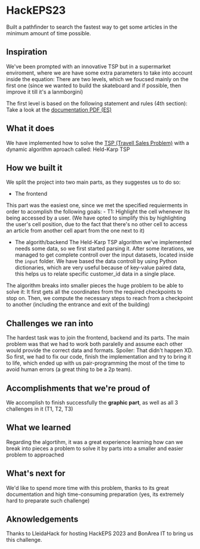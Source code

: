 # HackEPS23
Built a pathfinder to search the fastest way to get some articles in the minimum amount of time possible.


## Inspiration
We've been prompted with an innovative TSP but in a supermarket enviroment, where we are have some extra parameters to take into account inside the equation: 
There are two levels, which we foucsed mainly on the first one (since we wanted to build the skateboard and if possible, then improve it till it's a lanmborgini)

The first level is based on the following statement and rules (4th section):
Take a look at the [documentation PDF (ES)](docs/statement.pdf)

## What it does
We have implemented how to solve the [TSP (Travell Sales Problem)](https://en.wikipedia.org/wiki/Travelling_salesman_problem) with a dynamic algorithm aproach called: Held-Karp TSP

<!-- TODO: COMPLETE THIS -->

## How we built it
We split the project into two main parts, as they suggestes us to do so:
- The frontend

This part was the easiest one, since we met the specified requierments in order to acomplish the following goals:
    - T1: Highlight the cell whenever its being accessed by a user. 
    (We have opted to simplify this by highlighting the user's cell position, due to the fact that there's no other cell to access an article from another cell apart from the one next to it)

- The algorith/backend
The Held-Karp TSP algorithm we've implemented needs some data, so we first started parsing it. After some iterations, we managed to get complete controll over the input datasets, located inside the `input` folder. We have based the data controll by using Python dictionaries, which are very useful because of key-value paired data, this helps us to relate specific customer_id data in a single place.


The algorithm breaks into smaller pieces the huge problem to be able to solve it:
It first gets all the coordinates from the required checkpoints to stop on. Then, we compute the necessary steps to reach from a checkpoint to another (including the entrance and exit of the building)
<!-- TODO: algorithm explanation -->




## Challenges we ran into
The hardest task was to join the frontend, backend and its parts. The main problem was that we had to work both paralelly and assume each other would provide the correct data and formats. Spoiler: That didn't happen XD. So first, we had to fix our code, finish the implementation and try to bring it to life, which ended up with us pair-programming the most of the time to avoid human errors (a great thing to be a 2p team).




## Accomplishments that we're proud of
We accomplish to finish successfully the **graphic part**, as well as all 3 challenges in it (T1, T2, T3)


## What we learned
Regarding the algortihm, it was a great experience learning how can we break into pieces a problem to solve it by parts into a smaller and easier problem to approached

## What's next for 
We'd like to spend more time with this problem, thanks to its great documentation and high time-consuming preparation (yes, its extremely hard to preparate such challenge)


## Aknowledgements
Thanks to LleidaHack for hosting HackEPS 2023 and BonArea IT to bring us this challenge.